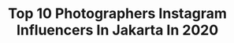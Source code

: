 ---
title: Top 10 Photographers Instagram Influencers In Jakarta In 2020
description: >-
  Find top photographers Instagram influencers in Jakarta in 2020. Most popular hashtags: #dirumahaja #photography #fujifilm #infojakarta.
platform: Instagram
profiles:
  - username: "jakarta"
    fullname: >-
      Jakarta
    location: "Indonesia"
    followers: 66906
    engagement: 328
    commentsToLikes: 0.027891
    avatar: "https://scontent-ams4-1.cdninstagram.com/v/t51.2885-19/10467884_819260171425177_1798721345_a.jpg?_nc_ht=scontent-ams4-1.cdninstagram.com&_nc_ohc=rwe6vkFXoIMAX8-hgEc&oh=759727d200f19de5efc932af39de9f05&oe=5EB1D2B3"
    verified: false
    hashtags: "#jakartaindonesia, #citylandscape, #metropole, #jakartatimur"
  - username: "galaindiga"
    fullname: >-
      Gala Indiga
    location: "Indonesia"
    followers: 6155
    engagement: 641
    commentsToLikes: 0.073184
    avatar: "https://scontent-ams4-1.cdninstagram.com/v/t51.2885-19/s320x320/46378401_571936966563536_5875714740684062720_n.jpg?_nc_ht=scontent-ams4-1.cdninstagram.com&_nc_ohc=1AIvdcmJpiEAX8W4CGc&oh=d8a49c10652262d2d2751441f9ede3ab&oe=5EBC1237"
    verified: false
    hashtags: "#fireman, #client, #citilink, #brandconsultant"
  - username: "gathoe18"
    fullname: >-
      Gathot Subroto
    location: "Indonesia"
    followers: 23395
    engagement: 188
    commentsToLikes: 0.024276
    avatar: "https://scontent-ams4-1.cdninstagram.com/v/t51.2885-19/s320x320/83625977_2489685984585777_2086773967443460096_n.jpg?_nc_ht=scontent-ams4-1.cdninstagram.com&_nc_ohc=C8MsSd1d4L0AX8ClG9I&oh=f5bcf18b695d69bc58b1f2dd251ef62d&oe=5EB79F01"
    verified: false
    hashtags: "#sublimestreet, #classicnegative, #1000kata, #tamanismailmarzuki"
  - username: "rezki.drg"
    fullname: >-
      Drg. Rezki
    location: "Indonesia"
    followers: 25475
    engagement: 395
    commentsToLikes: 0.013512
    avatar: "https://scontent-amt2-1.cdninstagram.com/v/t51.2885-19/s320x320/82009598_2257995001161142_6290390848110592000_n.jpg?_nc_ht=scontent-amt2-1.cdninstagram.com&_nc_ohc=hpmoersmWtUAX_vHls4&oh=e65c5adf49f7f57849d8acb98635c259&oe=5EB0C57A"
    verified: false
    hashtags: "#dentalphotography, #doktergigiindonesia, #speaker, #indirectrestoration"
  - username: "rheza.dkv"
    fullname: >-
      rheza.dkv
    location: "Indonesia"
    followers: 2395
    engagement: 1070
    commentsToLikes: 0.031027
    avatar: "https://instagram.fgyd4-2.fna.fbcdn.net/v/t51.2885-19/s320x320/88303487_190324738863629_7394690535492943872_n.jpg?_nc_ht=instagram.fgyd4-2.fna.fbcdn.net&_nc_ohc=-8gMRe4XAFUAX_5TJj0&oh=83c5a66aa283957bc317e031ffa01e81&oe=5EA8B3FD"
    verified: false
    hashtags: "#workfromhome, #bandai, #yukmulaimotret, #mafexindo"
  - username: "abdillahhw"
    fullname: >-
      Abdillahhw | Travel Enthusiast
    location: "Indonesia"
    followers: 12662
    engagement: 653
    commentsToLikes: 0.070862
    avatar: "https://scontent-lhr8-1.cdninstagram.com/v/t51.2885-19/s320x320/89485503_547474555880036_7245240259301081088_n.jpg?_nc_ht=scontent-lhr8-1.cdninstagram.com&_nc_ohc=FXtbfWGkkPQAX8sAX_l&oh=a0e6af200099193f9da553c760925756&oe=5EBB24F6"
    verified: false
    hashtags: "#stayhome, #workfromhome, #upifightcovid19, #dirumahaja"
  - username: "imamturmudzi02"
    fullname: >-
      𝐈𝐦𝐚𝐦 𝐓𝐮𝐫𝐦𝐮𝐝𝐳𝐢
    location: "Indonesia"
    followers: 21819
    engagement: 261
    commentsToLikes: 0.170182
    avatar: "https://scontent-lhr8-1.cdninstagram.com/v/t51.2885-19/s320x320/85092709_490299438316370_7521331219628294144_n.jpg?_nc_ht=scontent-lhr8-1.cdninstagram.com&_nc_ohc=dW9BLf99NYQAX9NEiIM&oh=4f0f6bacf06420b5f5f2f39acab436b8&oe=5EBCB205"
    verified: false
    hashtags: "#healty, #nusantarafit, #minimalist, #aplikasieditvideo"
  - username: "rajaregar"
    fullname: >-
      RAJA SIREGAR
    location: "Indonesia"
    followers: 22498
    engagement: 418
    commentsToLikes: 0.025078
    avatar: "https://scontent-lhr8-1.cdninstagram.com/v/t51.2885-19/s320x320/66807429_405107797031043_1584152340137508864_n.jpg?_nc_ht=scontent-lhr8-1.cdninstagram.com&_nc_ohc=kVYymCTTP8MAX_LWodp&oh=549ff522994684ab4023cd2819bb6bf7&oe=5EBBAB13"
    verified: false
    hashtags: "#staycations, #hiddengems, #bookingyuk, #labuanbajo"
  - username: "nicknock_28"
    fullname: >-
      Nicky Gunawan
    location: "Indonesia"
    followers: 18793
    engagement: 215
    commentsToLikes: 0.021206
    avatar: "https://scontent-ams4-1.cdninstagram.com/v/t51.2885-19/s320x320/79334477_446613909346577_2079422800203874304_n.jpg?_nc_ht=scontent-ams4-1.cdninstagram.com&_nc_ohc=52RLJvn71RMAX-gZeOW&oh=d72bd02754fac07d589e1cb8d5f7fae6&oe=5EB310F0"
    verified: false
    hashtags: "#bvlgari, #malemodel, #thefolio, #titikamal"
  - username: "luminousdreamsphotoworks"
    fullname: >-
      Luminousdreamsphotoworks
    location: "Indonesia"
    followers: 20954
    engagement: 313
    commentsToLikes: 0.056456
    avatar: "https://scontent-lht6-1.cdninstagram.com/v/t51.2885-19/s320x320/69661902_1140466763008695_3411814014399807488_n.jpg?_nc_ht=scontent-lht6-1.cdninstagram.com&_nc_ohc=De3b67MwN_EAX_owr3a&oh=81fb2fb9f035918f9016b0add6150966&oe=5EBCC4BD"
    verified: false
    hashtags: "#fashionphotography, #femalemodel, #male, #dominican"
---